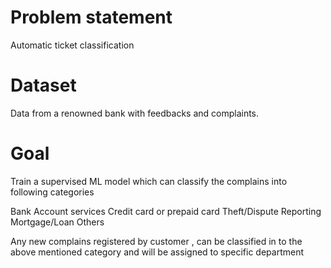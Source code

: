 # Problem statement
Automatic ticket classification

# Dataset
Data from a renowned bank with feedbacks and complaints.

# Goal

Train a supervised ML model which can classify the complains into following categories

Bank Account services
Credit card or prepaid card
Theft/Dispute Reporting
Mortgage/Loan
Others

Any new complains registered by customer , can be classified in to the above mentioned category and will be assigned to specific department
